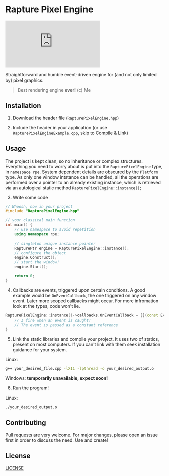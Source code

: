 # Rapture Pixel Engine
![GitHub file size in bytes](https://img.shields.io/github/size/youngman114/RapturePixelEngine/RapturePixelEngine.hpp?label=RapturePixelEngine.hpp%20size)

Straightforward and humble event-driven engine for (and not only limited by) 
pixel graphics.

> Best rendering engine **ever!** (c) Me

## Installation

1. Download the header file (`RapturePixelEngine.hpp`)

2. Include the header in your application (or use `RapturePixelEngineExample.cpp`,
skip to Compile & Link)

## Usage

The project is kept clean, so no inheritance or complex structures. Everything
you need to worry about is put into the `RapturePixelEngine` type, in 
`namespace rpe`. System dependent details are obscured by the `Platform` type.
As only one window intstance can be handled, all the operations are performed
over a pointer to an already existing instance, which is retrieved via an
autological static method `RapturePixelEngine::instance()`;

3. Write some code

```cpp
// Whoosh, now in your project
#include "RapturePixelEngine.hpp"

// your classical main function
int main() {
    // use namespace to avoid repetition
    using namespace rpe;

    // singleton unique instance pointer
    RapturePtr engine = RapturePixelEngine::instance();
    // configure the object
    engine.Construct();
    // start the window!
    engine.Start();

    return 0;
}
```

4. Callbacks are events, triggered upon certain conditions. A good example
would be `OnEventCallback`, the one triggered on any window event. Later more 
scoped callbacks might occur. For more infromation look at the 
types, code won't lie.

```cpp
RapturePixelEngine::instance()->callbacks.OnEventCallback = [](const Event&) {
    // I fire when an event is caught!
    // The event is passed as a constant reference
}
```

5. Link the static libraries and compile your project. It uses two of statics,
present on most computers. If you can't link with them seek installation
guidance for your system.

Linux:
```sh
g++ your_desired_file.cpp -lX11 -lpthread -o your_desired_output.o 
```

Windows:
__temporarily unavailable, expect soon!__ 

6. Run the program!

Linux:
```sh
./your_desired_output.o
```

## Contributing

Pull requests are very welcome. 
For major changes, please open an issue first  in order to discuss the need. 
Use and create!


## License

[LICENSE](./LICENSE)


